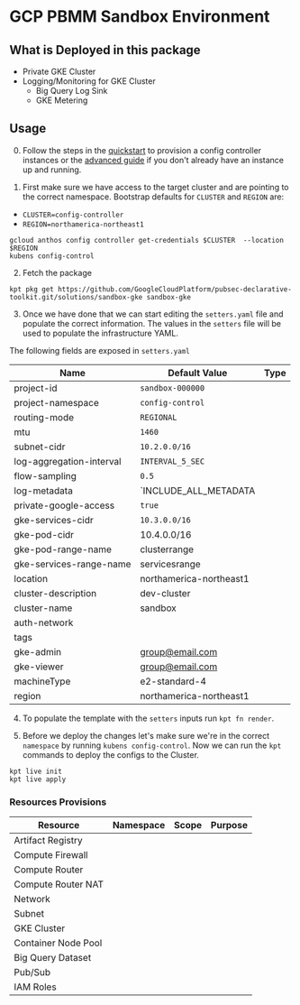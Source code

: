 # GCP PBMM Sandbox Environment

## What is Deployed in this package
- Private GKE Cluster
- Logging/Monitoring for GKE Cluster
    - Big Query Log Sink
    - GKE Metering

## Usage

0. Follow the steps in the [quickstart](../../README.md#Quickstart) to provision a config controller instances or the [advanced guide](../../docs/advanced-install.md) if you don't already have an instance up and running.

1. First make sure we have access to the target cluster and are pointing to the correct namespace. Bootstrap defaults for `CLUSTER` and `REGION` are:
- `CLUSTER=config-controller`
- `REGION=northamerica-northeast1`

```
gcloud anthos config controller get-credentials $CLUSTER  --location $REGION
kubens config-control
```

2. Fetch the package
```
kpt pkg get https://github.com/GoogleCloudPlatform/pubsec-declarative-toolkit.git/solutions/sandbox-gke sandbox-gke
```

3. Once we have done that we can start editing the `setters.yaml` file and populate the correct information. The values in the `setters` file will be used to populate the infrastructure YAML.

The following fields are exposed in `setters.yaml`

| Name | Default Value | Type | 
| -------- | --------- | ----- |
| project-id | `sandbox-000000` | |
| project-namespace | `config-control` | |
| routing-mode | `REGIONAL` | |
| mtu | `1460` | |
| subnet-cidr | `10.2.0.0/16` | |
| log-aggregation-interval | `INTERVAL_5_SEC` | |
| flow-sampling | `0.5` | |
| log-metadata | `INCLUDE_ALL_METADATA | |
| private-google-access | `true` | |
| gke-services-cidr | `10.3.0.0/16` | |
| gke-pod-cidr | 10.4.0.0/16 | |
| gke-pod-range-name | clusterrange | |
| gke-services-range-name  | servicesrange | |
| location | northamerica-northeast1 | |
| cluster-description | dev-cluster | |
| cluster-name | sandbox  | |
| auth-network | | |
| tags | | |
| gke-admin | group@email.com | |
| gke-viewer | group@email.com | |
| machineType | e2-standard-4 | |
| region | northamerica-northeast1 | |
4. To populate the template with the `setters` inputs run `kpt fn render`.


5. Before we deploy the changes let's make sure we're in the correct `namespace` by running `kubens config-control`. Now we can run the `kpt` commands to deploy the configs to the Cluster.

```
kpt live init
kpt live apply
```

### Resources Provisions

| Resource | Namespace | Scope | Purpose |
| -------- | --------- | ----- | ------- |
| Artifact Registry | | | |
| Compute Firewall | | | |
| Compute Router | | | |
| Compute Router NAT | | | |
| Network | | | |
| Subnet | | | |
| GKE Cluster | | | |
| Container Node Pool | | | |
| Big Query Dataset | | | |
| Pub/Sub | | | |
| IAM Roles | | | |